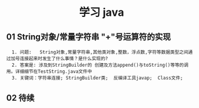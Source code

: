 

<h1 align = "center">学习 java</h1>

## 01 String对象/常量字符串 "+"号运算符的实现
      1. 问题:   String对象,常量字符串,其他类对象,整数，浮点数,字符等数据类型之间通过加号连接起来时发生了什么事情？是什么实现的?       
      2. 答案是: 涉及到StringBuilder的 创建及方法append()与toString()等等的调用。详细细节在TestString.java文件中      
      3. 关键词：字符串连接; StringBuilder类;  反编译工具javap;  Class文件;      
      
      
 ## 02  待续

